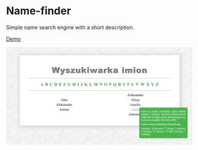 # Name-finder
Simple name search engine with a short description.

<a href="http://anonimg3.comxa.com/github/name-finder/">Demo</a>

![alt text](https://github.com/anonimg3/Name-finder/blob/master/screen.png) 
